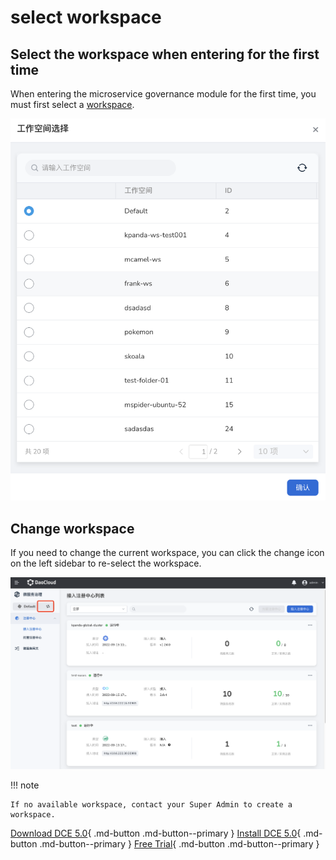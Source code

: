# select workspace

## Select the workspace when entering for the first time

When entering the microservice governance module for the first time, you must first select a [workspace](../ghippo/04UserGuide/02Workspace/Workspaces.md).

![Select Workspace](../images/workspace.png)

## Change workspace

If you need to change the current workspace, you can click the change icon on the left sidebar to re-select the workspace.

![Change Workspace](../images/change-ws.png)

!!! note

    If no available workspace, contact your Super Admin to create a workspace.

[Download DCE 5.0](../../download/dce5.md){ .md-button .md-button--primary }
[Install DCE 5.0](../../install/intro.md){ .md-button .md-button--primary }
[Free Trial](../../dce/license0.md){ .md-button .md-button--primary }
